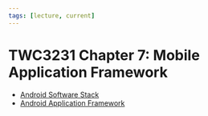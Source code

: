 ```yaml
---
tags: [lecture, current]
---
```


# TWC3231 Chapter 7: Mobile Application Framework

- [Android Software Stack](202306051937.md)
- [Android Application Framework](202306051940.md)

